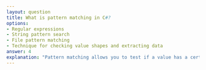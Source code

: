 ```yaml
---
layout: question
title: What is pattern matching in C#?
options:
- Regular expressions
- String pattern search
- File pattern matching
- Technique for checking value shapes and extracting data
answer: 4
explanation: "Pattern matching allows you to test if a value has a certain shape and extract information from the value when it does."
---
```


